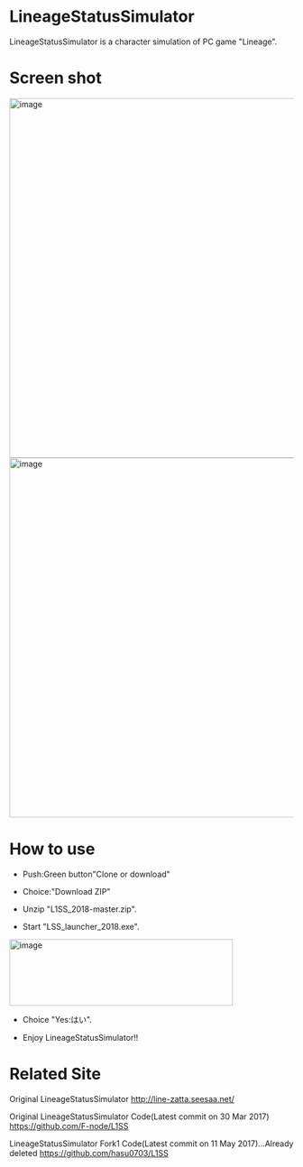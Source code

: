 # LineageStatusSimulator

LineageStatusSimulator is a character simulation of PC game "Lineage".

# Screen shot
<img src="https://raw.githubusercontent.com/TrickMasterJP/L1SS_2018/master/LSS_ScreenShot/LSS_SS_1_7.bmp" alt="image" width="996" height="638">

<img src="https://raw.githubusercontent.com/TrickMasterJP/L1SS_2018/master/LSS_ScreenShot/LSS_SS_3_7.bmp" alt="image" width="996" height="638">

# How to use
- Push:Green button"Clone or download"

- Choice:"Download ZIP"

- Unzip "L1SS_2018-master.zip".

- Start "LSS_launcher_2018.exe".
<img src="https://raw.githubusercontent.com/TrickMasterJP/L1SS_2018/master/LSS_ScreenShot/LSS_launcher_SS_1_1.bmp" alt="image" width="396" height="118">

- Choice "Yes:はい".

- Enjoy LineageStatusSimulator!!

# Related Site
Original LineageStatusSimulator
http://line-zatta.seesaa.net/

Original LineageStatusSimulator Code(Latest commit on 30 Mar 2017)
https://github.com/F-node/L1SS

LineageStatusSimulator Fork1 Code(Latest commit on 11 May 2017)...Already deleted
https://github.com/hasu0703/L1SS
